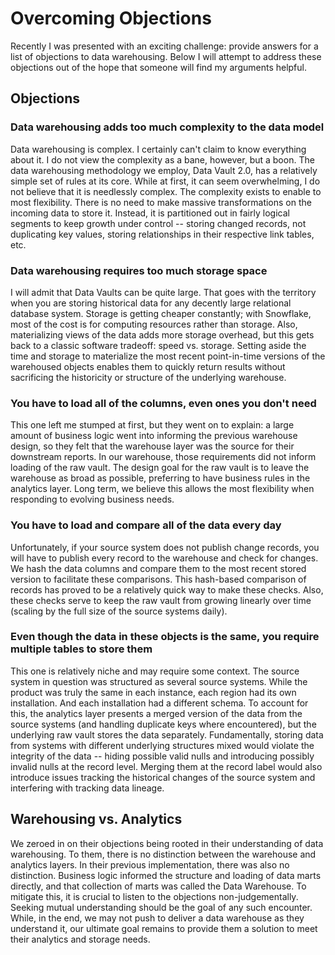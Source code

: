 # Overcoming Objections

Recently I was presented with an exciting challenge: provide answers for a list of objections to data warehousing. Below I will attempt to address these objections out of the hope that someone will find my arguments helpful.

## Objections

### Data warehousing adds too much complexity to the data model

Data warehousing is complex. I certainly can't claim to know everything about it. I do not view the complexity as a bane, however, but a boon. The data warehousing methodology we employ, Data Vault 2.0, has a relatively simple set of rules at its core. While at first, it can seem overwhelming, I do not believe that it is needlessly complex. The complexity exists to enable to most flexibility. There is no need to make massive transformations on the incoming data to store it. Instead, it is partitioned out in fairly logical segments to keep growth under control -- storing changed records, not duplicating key values, storing relationships in their respective link tables, etc.

### Data warehousing requires too much storage space

I will admit that Data Vaults can be quite large. That goes with the territory when you are storing historical data for any decently large relational database system. Storage is getting cheaper constantly; with Snowflake, most of the cost is for computing resources rather than storage. Also, materializing views of the data adds more storage overhead, but this gets back to a classic software tradeoff: speed vs. storage. Setting aside the time and storage to materialize the most recent point-in-time versions of the warehoused objects enables them to quickly return results without sacrificing the historicity or structure of the underlying warehouse.

### You have to load all of the columns, even ones you don't need

This one left me stumped at first, but they went on to explain: a large amount of business logic went into informing the previous warehouse design, so they felt that the warehouse layer was the source for their downstream reports. In our warehouse, those requirements did not inform loading of the raw vault. The design goal for the raw vault is to leave the warehouse as broad as possible, preferring to have business rules in the analytics layer. Long term, we believe this allows the most flexibility when responding to evolving business needs.

### You have to load and compare all of the data every day

Unfortunately, if your source system does not publish change records, you will have to publish every record to the warehouse and check for changes. We hash the data columns and compare them to the most recent stored version to facilitate these comparisons. This hash-based comparison of records has proved to be a relatively quick way to make these checks. Also, these checks serve to keep the raw vault from growing linearly over time (scaling by the full size of the source systems daily).

### Even though the data in these objects is the same, you require multiple tables to store them

This one is relatively niche and may require some context. The source system in question was structured as several source systems. While the product was truly the same in each instance, each region had its own installation. And each installation had a different schema. To account for this, the analytics layer presents a merged version of the data from the source systems (and handling duplicate keys where encountered), but the underlying raw vault stores the data separately. Fundamentally, storing data from systems with different underlying structures mixed would violate the integrity of the data -- hiding possible valid nulls and introducing possibly invalid nulls at the record level. Merging them at the record label would also introduce issues tracking the historical changes of the source system and interfering with tracking data lineage.

## Warehousing vs. Analytics

We zeroed in on their objections being rooted in their understanding of data warehousing. To them, there is no distinction between the warehouse and analytics layers. In their previous implementation, there was also no distinction. Business logic informed the structure and loading of data marts directly, and that collection of marts was called the Data Warehouse. To mitigate this, it is crucial to listen to the objections non-judgementally. Seeking mutual understanding should be the goal of any such encounter. While, in the end, we may not push to deliver a data warehouse as they understand it, our ultimate goal remains to provide them a solution to meet their analytics and storage needs.